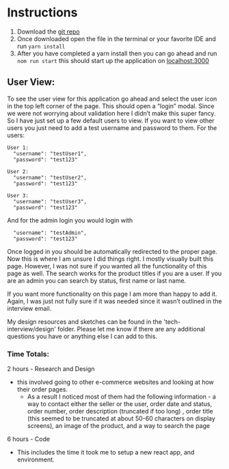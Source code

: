 # Instructions
1. Download the [git repo](https://github.com/kristabice/techinterview)
2. Once downloaded open the file in the terminal or your favorite IDE and run `yarn install`
3. After you have completed a yarn install then you can go ahead and run `nom run start`  this should start up the application on [localhost:3000](http://localhost:3000/)

## User View:
To see the user view for this application go ahead and select the user icon in the top left corner of the page. This should open a “login” modal.  Since we were not worrying about validation here I didn’t make this super fancy. So I have just set up a few default users to view. If you want to view other users you just need to add a test username and password to them.  For the users:
```
User 1:
  "username": "testUser1",
  "password": "test123"

User 2:
  "username": "testUser2",
  "password": "test123"

User 3:
  "username": "testUser3",
  "password": "test123"

```

And for the admin login you would login with 
```
  "username": "testAdmin",
  "password": "test123"

```

Once logged in you should be automatically redirected to the proper page. Now this is where I am unsure I did things right. I mostly visually built this page. However, I was not sure if you wanted all the functionality of this page as well. The search works for the product titles if you are a user. If you are an admin you can search by status, first name or last name. 

If you want more functionality on this page I am more than happy to add it. Again, I was just not fully sure if it was needed since it wasn’t outlined in the interview email.

My design resources and sketches can be found in the 'tech-interview/design' folder. Please let me know if there are any additional questions you have or anything else I can add to this. 

### Time Totals:

2 hours - Research and Design
* this involved going to other e-commerce websites and looking at how their order pages. 
	* As a result I noticed most of them had the following information - a way to contact either the seller or the user, order date and status, order number, order description (truncated if too long) , order title (this seemed to be truncated at about 50-60 characters on display screens), an image of the product, and a way to search the page

6 hours - Code 
* This includes the time it took me to setup a new react app, and environment.